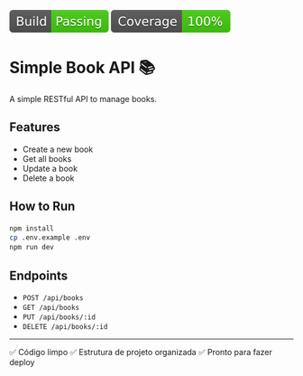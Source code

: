 ![Build](./badges/build.svg)
![Coverage](./badges/coverage.svg)



# Simple Book API 📚

A simple RESTful API to manage books.

## Features
- Create a new book
- Get all books
- Update a book
- Delete a book

## How to Run

```bash
npm install
cp .env.example .env
npm run dev
```

## Endpoints

- `POST /api/books`
- `GET /api/books`
- `PUT /api/books/:id`
- `DELETE /api/books/:id`

---

✅ Código limpo
✅ Estrutura de projeto organizada
✅ Pronto para fazer deploy